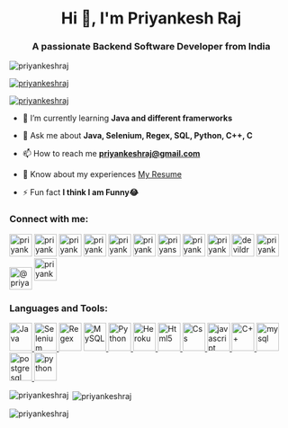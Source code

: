 <h1 align="center">Hi 👋, I'm Priyankesh Raj</h1>
<h3 align="center">A passionate Backend Software Developer from India</h3>

<p align="left"> <img src="https://komarev.com/ghpvc/?username=priyankeshraj&label=Profile%20views&color=0e75b6&style=flat" alt="priyankeshraj" /> </p>

<p align="left"> <a href="https://github.com/ryo-ma/github-profile-trophy"><img src="https://github-profile-trophy.vercel.app/?username=priyankeshraj" alt="priyankeshraj" /></a> </p>

<p align="left"> <a href="https://twitter.com/priyankeshraj" target="blank"><img src="https://img.shields.io/twitter/follow/priyankeshraj?logo=twitter&style=for-the-badge" alt="priyankeshraj" /></a> </p>

- 🌱 I’m currently learning **Java and different framerworks**

- 💬 Ask me about **Java, Selenium, Regex, SQL, Python, C++, C**

- 📫 How to reach me **priyankeshraj@gmail.com**

- 📄 Know about my experiences [My Resume](https://drive.google.com/file/d/1EtgsAEUxe9wKHnHqFoZztqoHc0AZeRRQ/view?usp=sharing)

- ⚡ Fun fact **I think I am Funny😂**

<h3 align="left">Connect with me:</h3>
<p align="left">
<a href="https://codepen.io/priyankeshraj" target="blank"><img src="https://img.icons8.com/ios/150/000000/codepen.png" alt="priyankeshraj" height="40" width="40" /></a>
<a href="https://twitter.com/priyankeshraj" target="blank"><img src="https://img.icons8.com/color/144/000000/twitter.png" alt="priyankeshraj" height="40" width="40" /></a>
<a href="https://linkedin.com/in/priyankeshraj" target="blank"><img src="https://img.icons8.com/fluency/48/000000/linkedin.png" alt="priyankeshraj" height="40" width="40" /></a>
<a href="https://stackoverflow.com/users/priyankesh-raj" target="blank"><img src="https://img.icons8.com/external-tal-revivo-shadow-tal-revivo/96/000000/external-stack-overflow-is-a-question-and-answer-site-for-professional-logo-shadow-tal-revivo.png" alt="priyankesh-raj" height="40" width="40" /></a>
<a href="https://kaggle.com/priyankeshraj" target="blank"><img src="https://img.icons8.com/windows/128/000000/kaggle.png" alt="priyankeshraj" height="40" width="40" /></a>
<a href="https://fb.com/priyankesh raj" target="blank"><img src="https://img.icons8.com/fluency/144/000000/facebook-new.png" alt="priyankesh raj" height="40" width="40" /></a>
<a href="https://instagram.com/priyansh82" target="blank"><img src="https://img.icons8.com/fluency/144/000000/instagram-new.png" alt="priyansh82" height="40" width="40" /></a>
<a href="https://www.codechef.com/users/priyankeshraj" target="blank"><img src="https://img.icons8.com/color/144/000000/codechef.png" alt="priyankeshraj" height="40" width="40" /></a>
<a href="https://www.hackerrank.com/priyankeshraj" target="blank"><img src="https://img.icons8.com/external-tal-revivo-color-tal-revivo/96/000000/external-hackerrank-is-a-technology-company-that-focuses-on-competitive-programming-logo-color-tal-revivo.png" alt="priyankeshraj" height="40" width="40" /></a>
<a href="https://codeforces.com/profile/devildrago999" target="blank"><img src="https://img.icons8.com/external-tal-revivo-color-tal-revivo/96/000000/external-codeforces-programming-competitions-and-contests-programming-community-logo-color-tal-revivo.png" alt="devildrago999" height="40" width="40" /></a>
<a href="https://www.leetcode.com/priyankeshraj" target="blank"><img src="https://img.icons8.com/external-tal-revivo-color-tal-revivo/96/000000/external-level-up-your-coding-skills-and-quickly-land-a-job-logo-color-tal-revivo.png" alt="priyankeshraj" height="40" width="40" /></a>
<a href="https://www.hackerearth.com/@priyankeshraj" target="blank"><img align="center" src="https://cdn.jsdelivr.net/npm/simple-icons@3.0.1/icons/hackerearth.svg" alt="@priyankeshraj" height="40" width="40" /></a>
<a href="https://auth.geeksforgeeks.org/user/priyankeshraj" target="blank"><img src="https://img.icons8.com/color/144/000000/GeeksforGeeks.png" alt="priyankeshraj" height="40" width="40" /></a>
</p>

<h3 align="left">Languages and Tools:</h3>
<p align="left"> <a href="https://www.java.com/" target="_blank"><img src="https://img.icons8.com/color/144/000000/java-coffee-cup-logo--v1.png" alt="Java" width="40" height="50"/> </a> <a href="https://www.selenium.dev/" target="_blank"><img src="https://img.icons8.com/office/160/000000/selenium-test-automation.png" alt="Selenium" width="40" height="50"/> </a> <a href="https://docs.oracle.com/javase/7/docs/api/java/util/regex/Pattern.html" target="_blank"><img src="https://img.icons8.com/officel/80/000000/regex.png" alt="Regex" width="40" height="50"/></a>  <a href="https://www.mysql.com/" target="_blank"> <img src="https://img.icons8.com/external-flat-juicy-fish/60/000000/external-sql-coding-and-development-flat-flat-juicy-fish.png" alt="MySQL" width="40" height="50"/> </a> <a href="https://www.python.org/" target="_blank"><img src="https://img.icons8.com/color/144/000000/python--v1.png" alt="Python" width="40" height="50"/> </a><a href="https://heroku.com" target="_blank"> <img src="https://img.icons8.com/color/144/000000/heroku.png" alt="Heroku" width="40" height="50"/> </a> <a href="https://www.w3.org/html/" target="_blank"> <img src="https://img.icons8.com/color/144/000000/html-5--v1.png" alt="Html5" width="40" height="50"/> </a> <a href="https://www.w3schools.com/css/" target="_blank"> <img src="https://img.icons8.com/color/150/000000/css3.png" alt="Css" width="40" height="50"/> </a> <a href="https://developer.mozilla.org/en-US/docs/Web/JavaScript" target="_blank"> <img src="https://img.icons8.com/color/144/000000/javascript--v1.png" alt="javascript" width="40" height="50"/> </a> <a href="https://www.cplusplus.com/doc/tutorial/" target="_blank"> <img src="https://img.icons8.com/color/144/000000/c-plus-plus-logo.png" alt="C++" width="40" height="50"/> </a> <a href="https://www.programiz.com/c-programming" target="_blank"> <img src="https://img.icons8.com/color/144/000000/c-programming.png" alt="mysql" width="40" height="50"/> </a> <a href="https://www.postgresql.org" target="_blank"> <img src="https://img.icons8.com/color/144/000000/postgreesql.png" alt="postgresql" width="40" height="50"/> </a> <a href="https://neo4j.com/" target="_blank"> <img src="https://img.icons8.com/external-tal-revivo-shadow-tal-revivo/96/000000/external-neo4j-a-graph-database-management-system-developed-logo-shadow-tal-revivo.png" alt="python" width="40" height="50"/> </a> </p>

<p><img align="left" src="https://github-readme-stats.vercel.app/api/top-langs?username=priyankeshraj&show_icons=true&locale=en&layout=compact" alt="priyankeshraj" /></p>

<p>&nbsp;<img align="center" src="https://github-readme-stats.vercel.app/api?username=priyankeshraj&show_icons=true&locale=en" alt="priyankeshraj" /></p>

<p><img align="center" src="https://github-readme-streak-stats.herokuapp.com/?user=priyankeshraj&" alt="priyankeshraj" /></p>
